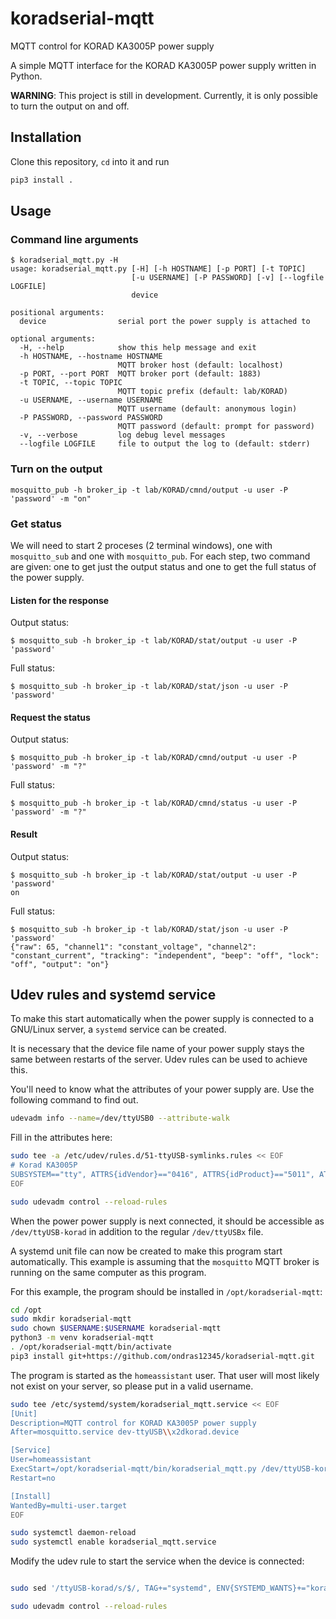 # koradserial-mqtt
MQTT control for KORAD KA3005P power supply

A simple MQTT interface for the KORAD KA3005P power supply written in Python.

**WARNING**: This project is still in development.
Currently, it is only possible to turn the output on and off.


## Installation
Clone this repository, `cd` into it and run
```sh
pip3 install .
```


## Usage
### Command line arguments
```shell
$ koradserial_mqtt.py -H
usage: koradserial_mqtt.py [-H] [-h HOSTNAME] [-p PORT] [-t TOPIC]
                           [-u USERNAME] [-P PASSWORD] [-v] [--logfile LOGFILE]
                           device

positional arguments:
  device                serial port the power supply is attached to

optional arguments:
  -H, --help            show this help message and exit
  -h HOSTNAME, --hostname HOSTNAME
                        MQTT broker host (default: localhost)
  -p PORT, --port PORT  MQTT broker port (default: 1883)
  -t TOPIC, --topic TOPIC
                        MQTT topic prefix (default: lab/KORAD)
  -u USERNAME, --username USERNAME
                        MQTT username (default: anonymous login)
  -P PASSWORD, --password PASSWORD
                        MQTT password (default: prompt for password)
  -v, --verbose         log debug level messages
  --logfile LOGFILE     file to output the log to (default: stderr)
```

### Turn on the output
```
mosquitto_pub -h broker_ip -t lab/KORAD/cmnd/output -u user -P 'password' -m "on"
```

### Get status
We will need to start 2 proceses (2 terminal windows), one with
`mosquitto_sub` and one with `mosquitto_pub`. For each step, two command are
given: one to get just the output status and one to get the full status of the
power supply.

#### Listen for the response
Output status:
```shell
$ mosquitto_sub -h broker_ip -t lab/KORAD/stat/output -u user -P 'password'
```
Full status:
```shell
$ mosquitto_sub -h broker_ip -t lab/KORAD/stat/json -u user -P 'password'
```

#### Request the status
Output status:
```shell
$ mosquitto_pub -h broker_ip -t lab/KORAD/cmnd/output -u user -P 'password' -m "?"
```
Full status:
```shell
$ mosquitto_pub -h broker_ip -t lab/KORAD/cmnd/status -u user -P 'password' -m "?"
```

#### Result
Output status:
```shell
$ mosquitto_sub -h broker_ip -t lab/KORAD/stat/output -u user -P 'password'
on
```

Full status:
```shell
$ mosquitto_sub -h broker_ip -t lab/KORAD/stat/json -u user -P 'password'
{"raw": 65, "channel1": "constant_voltage", "channel2": "constant_current", "tracking": "independent", "beep": "off", "lock": "off", "output": "on"}
```


## Udev rules and systemd service
To make this start automatically when the power supply is connected to a
GNU/Linux server, a `systemd` service can be created.

It is necessary that the device file name of your power supply stays the same
between restarts of the server. Udev rules can be used to achieve this.

You'll need to know what the attributes of your power supply are. Use the
following command to find out.
```sh
udevadm info --name=/dev/ttyUSB0 --attribute-walk
```

Fill in the attributes here:
```sh
sudo tee -a /etc/udev/rules.d/51-ttyUSB-symlinks.rules << EOF
# Korad KA3005P
SUBSYSTEM=="tty", ATTRS{idVendor}=="0416", ATTRS{idProduct}=="5011", ATTRS{serial}=="NT2009101400", SYMLINK+="ttyUSB-korad"
EOF

sudo udevadm control --reload-rules
```
When the power power supply is next connected, it should be accessible as
`/dev/ttyUSB-korad` in addition to the regular `/dev/ttyUSBx` file.

A systemd unit file can now be created to make this program start
automatically. This example is assuming that the `mosquitto` MQTT broker is
running on the same computer as this program.

For this example, the program should be installed in `/opt/koradserial-mqtt`:
```sh
cd /opt
sudo mkdir koradserial-mqtt
sudo chown $USERNAME:$USERNAME koradserial-mqtt
python3 -m venv koradserial-mqtt
. /opt/koradserial-mqtt/bin/activate
pip3 install git+https://github.com/ondras12345/koradserial-mqtt.git
```

The program is started as the `homeassistant` user. That user will most likely
not exist on your server, so please put in a valid username.

```sh
sudo tee /etc/systemd/system/koradserial_mqtt.service << EOF
[Unit]
Description=MQTT control for KORAD KA3005P power supply
After=mosquitto.service dev-ttyUSB\\x2dkorad.device

[Service]
User=homeassistant
ExecStart=/opt/koradserial-mqtt/bin/koradserial_mqtt.py /dev/ttyUSB-korad
Restart=no

[Install]
WantedBy=multi-user.target
EOF

sudo systemctl daemon-reload
sudo systemctl enable koradserial_mqtt.service
```

Modify the udev rule to start the service when the device is connected:
```sh

sudo sed '/ttyUSB-korad/s/$/, TAG+="systemd", ENV{SYSTEMD_WANTS}+="koradserial_mqtt.service"/' -i /etc/udev/rules.d/51-ttyUSB-symlinks.rules

sudo udevadm control --reload-rules
```
